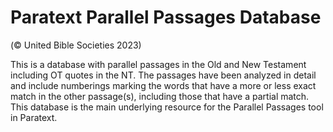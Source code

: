 # Paratext Parallel Passages Database 

(© United Bible Societies 2023)

This is a database with parallel passages in the Old and New Testament including OT quotes in the NT. The passages have been analyzed in detail and include numberings marking the words that have a more or less exact match in the other passage(s), including those that have a partial match. This database is the main underlying resource for the Parallel Passages tool in Paratext.
